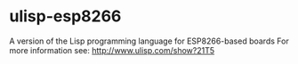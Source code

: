 # ulisp-esp8266
A version of the Lisp programming language for ESP8266-based boards
For more information see:
http://www.ulisp.com/show?21T5
